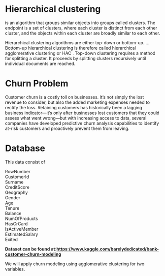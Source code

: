 # Hierarchical clustering
is an algorithm that groups similar objects into groups called clusters. The endpoint is a set of clusters, where each cluster is distinct from each other cluster, and the objects within each cluster are broadly similar to each other. <br>

Hierarchical clustering algorithms are either top-down or bottom-up. ... Bottom-up hierarchical clustering is therefore called hierarchical agglomerative clustering or HAC . Top-down clustering requires a method for splitting a cluster. It proceeds by splitting clusters recursively until individual documents are reached.


# Churn Problem
Customer churn is a costly toll on businesses. It’s not simply the lost revenue to consider, but also the added marketing expenses needed to rectify the loss. Retaining customers has historically been a lagging business indicator—it’s only after businesses lost customers that they could assess what went wrong—but with increasing access to data, several companies have developed predictive churn analysis capabilities to identify at-risk customers and proactively prevent them from leaving.

# Database
This data consist of <br>

RowNumber<br>
CustomerId<br>
Surname<br>
CreditScore<br>
Geography<br>
Gender<br>
Age<br>
Tenure<br>
Balance<br>
NumOfProducts<br>
HasCrCard<br>
IsActiveMember<br>
EstimatedSalary<br>
Exited<br>

**Dataset can be found at:https://www.kaggle.com/barelydedicated/bank-customer-churn-modeling** 

We will apply churn modeling using agglomerative clustering  for two variables. 

